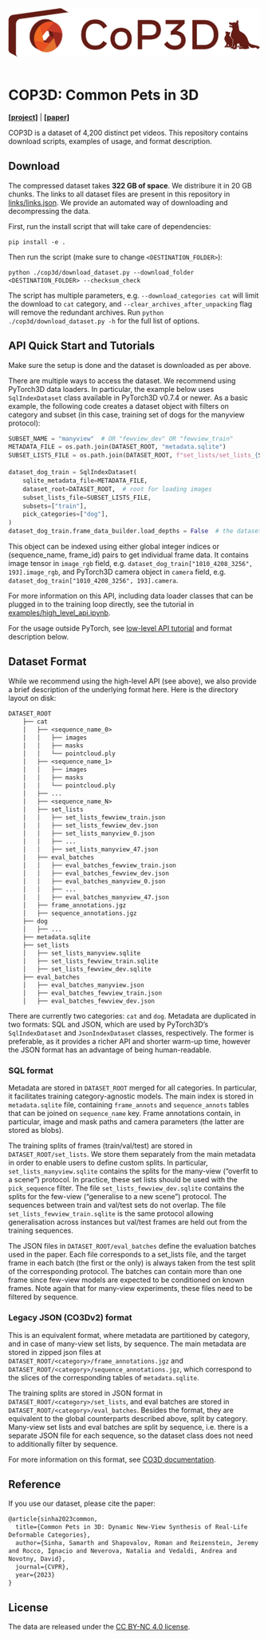 <center>
<img src="./assets/cop3d-logo.png" width="512" />
</center>
<br>

# COP3D: Common Pets in 3D

**[[project]](https://cop3d.github.io/)** | **[[paper]](https://arxiv.org/abs/2211.03889)**

COP3D is a dataset of 4,200 distinct pet videos.
This repository contains download scripts, examples of usage, and format description.

## Download

The compressed dataset takes **322 GB of space**. We distribure it in 20 GB chunks.
The links to all dataset files are present in this repository in [links/links.json](links/links.json).
We provide an automated way of downloading and decompressing the data.

First, run the install script that will take care of dependencies:

```
pip install -e .
```

Then run the script (make sure to change `<DESTINATION_FOLDER>`):

```
python ./cop3d/download_dataset.py --download_folder <DESTINATION_FOLDER> --checksum_check
```

The script has multiple parameters, e.g. `--download_categories cat` will limit the download to `cat` category,
and `--clear_archives_after_unpacking` flag will remove the redundant archives.
Run `python ./cop3d/download_dataset.py -h` for the full list of options.


## API Quick Start and Tutorials

Make sure the setup is done and the dataset is downloaded as per above.

There are multiple ways to access the dataset. We recommend using PyTorch3D data loaders.
In particular, the example below uses `SqlIndexDataset` class available in PyTorch3D v0.7.4 or newer.
As a basic example, the following code creates a dataset object with filters on category and subset (in this case, training set of dogs for the manyview protocol):

```python
SUBSET_NAME = "manyview"  # OR "fewview_dev" OR "fewview_train"
METADATA_FILE = os.path.join(DATASET_ROOT, "metadata.sqlite")
SUBSET_LISTS_FILE = os.path.join(DATASET_ROOT, f"set_lists/set_lists_{SUBSET_NAME}.sqlite")

dataset_dog_train = SqlIndexDataset(
    sqlite_metadata_file=METADATA_FILE,
    dataset_root=DATASET_ROOT,  # root for loading images
    subset_lists_file=SUBSET_LISTS_FILE,
    subsets=["train"],
    pick_categories=["dog"],
)
dataset_dog_train.frame_data_builder.load_depths = False  # the dataset does not provide depth maps
```

This object can be indexed using either global integer indices or (sequence_name, frame_id) pairs to get individual frame data.
It contains image tensor in `image_rgb` field, e.g. `dataset_dog_train["1010_4208_3256", 193].image_rgb`,
and PyTorch3D camera object in `camera` field, e.g. `dataset_dog_train["1010_4208_3256", 193].camera`.

For more information on this API, including data loader classes that can be plugged in to the training loop directly, see the tutorial in [examples/high_level_api.ipynb](examples/high_level_api.ipynb).

For the usage outside PyTorch, see [low-level API tutorial](examples/low_level_api.ipynb) and format description below.

## Dataset Format

While we recommend using the high-level API (see above), we also provide a brief description of the underlying format here. Here is the directory layout on disk:

```
DATASET_ROOT
    ├── cat
    │   ├── <sequence_name_0>
    │   │   ├── images
    │   │   ├── masks
    │   │   └── pointcloud.ply
    │   ├── <sequence_name_1>
    │   │   ├── images
    │   │   ├── masks
    │   │   └── pointcloud.ply
    │   ├── ...
    │   ├── <sequence_name_N>
    │   ├── set_lists
    │   │   ├── set_lists_fewview_train.json
    │   │   ├── set_lists_fewview_dev.json
    │   │   ├── set_lists_manyview_0.json
    │   │   ├── ...
    │   │   ├── set_lists_manyview_47.json
    │   ├── eval_batches
    │   │   ├── eval_batches_fewview_train.json
    │   │   ├── eval_batches_fewview_dev.json
    │   │   ├── eval_batches_manyview_0.json
    │   │   ├── ...
    │   │   ├── eval_batches_manyview_47.json
    │   ├── frame_annotations.jgz
    │   ├── sequence_annotations.jgz
    ├── dog
    │   ├── ...
    ├── metadata.sqlite
    ├── set_lists
    │   ├── set_lists_manyview.sqlite
    │   ├── set_lists_fewview_train.sqlite
    │   ├── set_lists_fewview_dev.sqlite
    ├── eval_batches
    │   ├── eval_batches_manyview.json
    │   ├── eval_batches_fewview_train.json
    │   ├── eval_batches_fewview_dev.json
```

There are currently two categories: `cat` and `dog`.
Metadata are duplicated in two formats: SQL and JSON, which are used by PyTorch3D’s `SqlIndexDataset` and `JsonIndexDataset` classes, respectively.
The former is preferable, as it provides a richer API and shorter warm-up time, however the JSON format has an advantage of being human-readable.

### SQL format
Metadata are stored in `DATASET_ROOT` merged for all categories.
In particular, it facilitates training category-agnostic models.
The main index is stored in `metadata.sqlite` file, containing `frame_annots` and `sequence_annots` tables that can be joined on `sequence_name` key.
Frame annotations contain, in particular, image and mask paths and camera parameters (the latter are stored as blobs).

The training splits of frames (train/val/test) are stored in `DATASET_ROOT/set_lists`.
We store them separately from the main metadata in order to enable users to define custom splits.
In particular, `set_lists_manyview.sqlite` contains the splits for the many-view (“overfit to a scene”) protocol.
In practice, these set lists should be used with the `pick_sequence` filter.
The file `set_lists_fewview_dev.sqlite` contains the splits for the few-view (“generalise to a new scene”) protocol.
The sequences between train and val/test sets do not overlap.
The file `set_lists_fewview_train.sqlite` is the same protocol allowing generalisation across instances but val/test frames are held out from the training sequences.

The JSON files in `DATASET_ROOT/eval_batches` define the evaluation batches used in the paper.
Each file corresponds to a set_lists file, and the target frame in each batch (the first or the only) is always taken from the test split of the corresponding protocol.
The batches can contain more than one frame since few-view models are expected to be conditioned on known frames.
Note again that for many-view experiments, these files need to be filtered by sequence.

### Legacy JSON (CO3Dv2) format
This is an equivalent format, where metadata are partitioned by category, and in case of many-view set lists, by sequence.
The main metadata are stored in zipped json files at `DATASET_ROOT/<category>/frame_annotations.jgz` and `DATASET_ROOT/<category>/sequence_annotations.jgz`, which correspond to the slices of the corresponding tables of `metadata.sqlite`.

The training splits are stored in JSON format in `DATASET_ROOT/<category>/set_lists`, and eval batches are stored in `DATASET_ROOT/<category>/eval_batches`. Besides the format, they are equivalent to the global counterparts described above, split by category.
Many-view set lists and eval batches are split by sequence, i.e. there is a separate JSON file for each sequence, so the dataset class does not need to additionally filter by sequence.

For more information on this format, see [CO3D documentation](https://github.com/facebookresearch/co3d/blob/main/README.md#dataset-format).


## Reference
If you use our dataset, please cite the paper:
```
@article{sinha2023common,
  title={Common Pets in 3D: Dynamic New-View Synthesis of Real-Life Deformable Categories},
  author={Sinha, Samarth and Shapovalov, Roman and Reizenstein, Jeremy and Rocco, Ignacio and Neverova, Natalia and Vedaldi, Andrea and Novotny, David},
  journal={CVPR},
  year={2023}
}
```

## License

The data are released under the [CC BY-NC 4.0 license](LICENSE).

